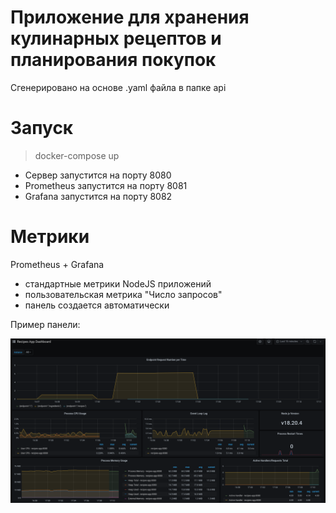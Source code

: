 # Приложение для хранения кулинарных рецептов и планирования покупок

Сгенерировано на основе .yaml файла в папке api

# Запуск

> docker-compose up

- Сервер запустится на порту 8080
- Prometheus запустится на порту 8081
- Grafana запустится на порту 8082

# Метрики

Prometheus + Grafana
- стандартные метрики NodeJS приложений
- пользовательская метрика "Число запросов"
- панель создается автоматически

Пример панели:

![alt text](./report/grafana.png)